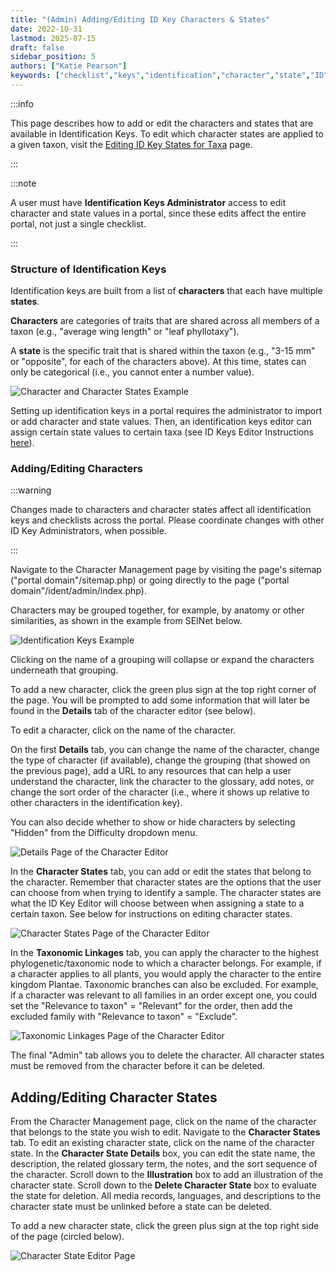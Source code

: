 ```yaml
---
title: "(Admin) Adding/Editing ID Key Characters & States"
date: 2022-10-31
lastmod: 2025-07-15
draft: false
sidebar_position: 5
authors: ["Katie Pearson"]
keywords: ["checklist","keys","identification","character","state","ID"]
---
```


:::info

This page describes how to add or edit the characters and states that are available in Identification Keys. To edit which character states are applied to a given taxon, visit the [Editing ID Key States for Taxa](edit) page.

:::

:::note

A user must have **Identification Keys Administrator** access to edit character and state values in a portal, since these edits affect the entire portal, not just a single checklist.

:::

### Structure of Identification Keys

Identification keys are built from a list of **characters** that each have multiple **states**.

**Characters** are categories of traits that are shared across all members of a taxon (e.g., "average wing length" or "leaf phyllotaxy").

A **state** is the specific trait that is shared within the taxon (e.g., "3-15 mm" or "opposite", for each of the characters above). At this time, states can only be categorical (i.e., you cannot enter a number value).

![Character and Character States Example](/img/charactervsstate.jpg)

Setting up identification keys in a portal requires the administrator to import or add character and state values. Then, an identification keys editor can assign certain state values to certain taxa (see ID Keys Editor Instructions [here](edit)).

### Adding/Editing Characters

:::warning

Changes made to characters and character states affect all identification keys and checklists across the portal. Please coordinate changes with other ID Key Administrators, when possible.

:::

Navigate to the Character Management page by visiting the page's sitemap ("portal domain"/sitemap.php) or going directly to the page ("portal domain"/ident/admin/index.php).

Characters may be grouped together, for example, by anatomy or other similarities, as shown in the example from SEINet below.

![Identification Keys Example](/img/characters.jpg)

Clicking on the name of a grouping will collapse or expand the characters underneath that grouping.

To add a new character, click the green plus sign at the top right corner of the page. You will be prompted to add some information that will later be found in the **Details** tab of the character editor (see below).

To edit a character, click on the name of the character.

On the first **Details** tab, you can change the name of the character, change the type of character (if available), change the grouping (that showed on the previous page), add a URL to any resources that can help a user understand the character, link the character to the glossary, add notes, or change the sort order of the character (i.e., where it shows up relative to other characters in the identification key).

You can also decide whether to show or hide characters by selecting "Hidden" from the Difficulty dropdown menu.

![Details Page of the Character Editor](/img/editcharacter1.jpg)

In the **Character States** tab, you can add or edit the states that belong to the character. Remember that character states are the options that the user can choose from when trying to identify a sample. The character states are what the ID Key Editor will choose between when assigning a state to a certain taxon. See below for instructions on editing character states.

![Character States Page of the Character Editor](/img/editcharacter2.jpg)

In the **Taxonomic Linkages** tab, you can apply the character to the highest phylogenetic/taxonomic node to which a character belongs. For example, if a character applies to all plants, you would apply the character to the entire kingdom Plantae. Taxonomic branches can also be excluded. For example, if a character was relevant to all families in an order except one, you could set the "Relevance to taxon" = "Relevant" for the order, then add the excluded family with "Relevance to taxon" = "Exclude".

![Taxonomic Linkages Page of the Character Editor](/img/editcharacter3.jpg)

The final "Admin" tab allows you to delete the character. All character states must be removed from the character before it can be deleted.

## Adding/Editing Character States

From the Character Management page, click on the name of the character that belongs to the state you wish to edit. Navigate to the **Character States** tab. To edit an existing character state, click on the name of the character state. In the **Character State Details** box, you can edit the state name, the description, the related glossary term, the notes, and the sort sequence of the character. Scroll down to the **Illustration** box to add an illustration of the character state. Scroll down to the **Delete Character State** box to evaluate the state for deletion. All media records, languages, and descriptions to the character state must be unlinked before a state can be deleted.

To add a new character state, click the green plus sign at the top right side of the page (circled below).

![Character State Editor Page](/img/editcharacterstate.jpg)
